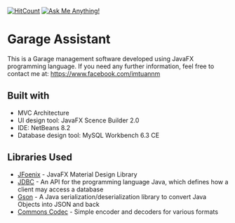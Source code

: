 [![HitCount](http://hits.dwyl.io/itsTrada/https://github.com/itsTrada/Garage-Assistant.svg)](http://hits.dwyl.io/itsTrada/https://github.com/itsTrada/Garage-Assistant) [![Ask Me Anything!](https://img.shields.io/badge/Ask%20me-anything-1abc9c.svg)](https://www.facebook.com/imtuannm)


# Garage Assistant

This is a Garage management software developed using JavaFX programming language.
If you need any further information, feel free to contact me at: https://www.facebook.com/imtuannm

## Built with
- MVC Architecture
- UI design tool: JavaFX Scence Builder 2.0
- IDE: NetBeans 8.2
- Database design tool: MySQL Workbench 6.3 CE

## Libraries Used
- [JFoenix](https://github.com/jfoenixadmin/JFoenix) - JavaFX Material Design Library
- [JDBC](https://www.oracle.com/technetwork/java/javase/jdbc/index.html) - An API for the programming language Java, which defines how a client may access a database
- [Gson](https://github.com/google/gson) - A Java serialization/deserialization library to convert Java Objects into JSON and back
- [Commons Codec](http://commons.apache.org/proper/commons-codec/) - Simple encoder and decoders for various formats
